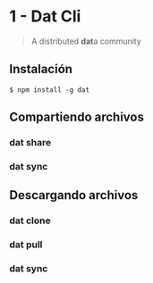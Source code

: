 # 1 - Dat Cli
> A distributed **dat**a community

## Instalación

```
$ npm install -g dat
```

## Compartiendo archivos

### dat share

### dat sync

## Descargando archivos

### dat clone

### dat pull

### dat sync
